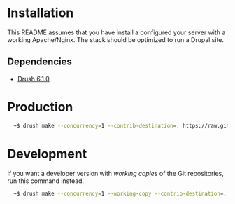 # Installation
This README assumes that you have install a configured your server with a
working Apache/Nginx. The stack should be optimized to run a Drupal site.

## Dependencies
* [Drush 6.1.0](https://github.com/drush-ops/drush)

# Production
```sh
  ~$ drush make --concurrency=1 --contrib-destination=. https://raw.github.com/aakb/marvel/master/marvel.make marvel
```

# Development
If you want a developer version with _working copies_ of the Git repositories,
run this command instead.
```sh
  ~$ drush make --concurrency=1 --working-copy --contrib-destination=. https://raw.github.com/aakb/marvel/master/marvel.make marvel
```